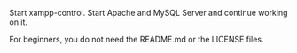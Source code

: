 Start xampp-control. Start Apache and MySQL Server and continue working on it.

For beginners, you do not need the README.md or the LICENSE files.
